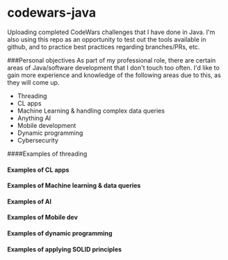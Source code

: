 # codewars-java

Uploading completed CodeWars challenges that I have done in Java.
I'm also using this repo as an opportunity to test out the tools available in github, and to practice best practices regarding branches/PRs, etc.

###Personal objectives
As part of my professional role, there are certain areas of Java/software development that I don't touch too often.
I'd like to gain more experience and knowledge of the following areas due to this, as they will come up.
- Threading
- CL apps
- Machine Learning & handling complex data queries
- Anything AI
- Mobile development
- Dynamic programming
- Cybersecurity


####Examples of threading

#### Examples of CL apps

#### Examples of Machine learning & data queries

#### Examples of AI

#### Examples of Mobile dev

#### Examples of dynamic programming

#### Examples of applying SOLID principles